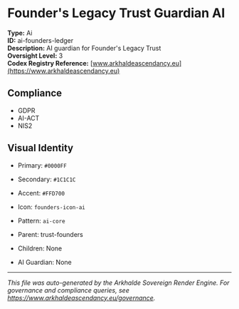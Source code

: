 # Founder's Legacy Trust Guardian AI

**Type:** Ai  
**ID:** ai-founders-ledger  
**Description:** AI guardian for Founder's Legacy Trust  
**Oversight Level:** 3  
**Codex Registry Reference:** [www.arkhaldeascendancy.eu](https://www.arkhaldeascendancy.eu)

## Compliance

- GDPR
- AI-ACT
- NIS2

## Visual Identity

- Primary: `#0000FF`
- Secondary: `#1C1C1C`
- Accent: `#FFD700`
- Icon: `founders-icon-ai`
- Pattern: `ai-core`


- Parent: trust-founders
- Children: None
- AI Guardian: None

---

*This file was auto-generated by the Arkhalde Sovereign Render Engine. For governance and compliance queries, see https://www.arkhaldeascendancy.eu/governance.*